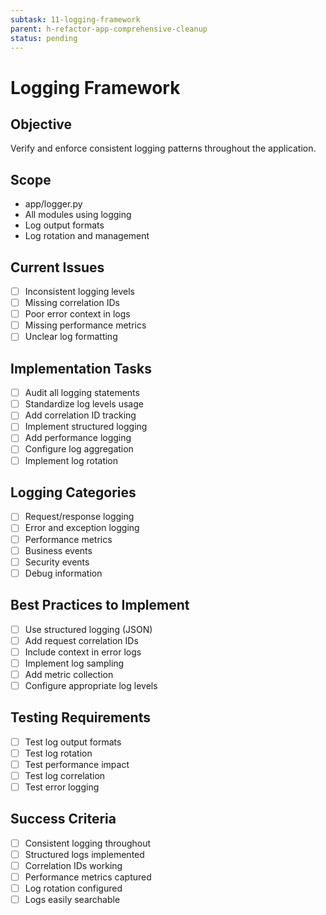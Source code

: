 ```yaml
---
subtask: 11-logging-framework
parent: h-refactor-app-comprehensive-cleanup
status: pending
---
```


# Logging Framework

## Objective
Verify and enforce consistent logging patterns throughout the application.

## Scope
- app/logger.py
- All modules using logging
- Log output formats
- Log rotation and management

## Current Issues
- [ ] Inconsistent logging levels
- [ ] Missing correlation IDs
- [ ] Poor error context in logs
- [ ] Missing performance metrics
- [ ] Unclear log formatting

## Implementation Tasks
- [ ] Audit all logging statements
- [ ] Standardize log levels usage
- [ ] Add correlation ID tracking
- [ ] Implement structured logging
- [ ] Add performance logging
- [ ] Configure log aggregation
- [ ] Implement log rotation

## Logging Categories
- [ ] Request/response logging
- [ ] Error and exception logging
- [ ] Performance metrics
- [ ] Business events
- [ ] Security events
- [ ] Debug information

## Best Practices to Implement
- [ ] Use structured logging (JSON)
- [ ] Add request correlation IDs
- [ ] Include context in error logs
- [ ] Implement log sampling
- [ ] Add metric collection
- [ ] Configure appropriate log levels

## Testing Requirements
- [ ] Test log output formats
- [ ] Test log rotation
- [ ] Test performance impact
- [ ] Test log correlation
- [ ] Test error logging

## Success Criteria
- [ ] Consistent logging throughout
- [ ] Structured logs implemented
- [ ] Correlation IDs working
- [ ] Performance metrics captured
- [ ] Log rotation configured
- [ ] Logs easily searchable